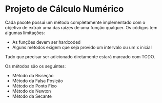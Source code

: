 # Projeto de Cálculo Numérico
Cada pacote possui um método completamente implementado com o objetivo de extrair uma das raízes de uma função qualquer.
Os códigos tem algumas limitações:
 - As funções devem ser hardcoded
 - Alguns métodos exigem que seja provido um intervalo ou um x inicial

Tudo que precisar ser adicionado diretamente estará marcado com TODO.

Os métodos são os seguintes:
 - Método da Bisseção
 - Método da Falsa Posição
 - Método do Ponto Fixo
 - Método de Newton
 - Método da Secante
